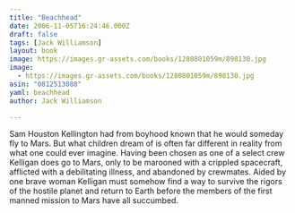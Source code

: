 ```yaml
---
title: "Beachhead"
date: 2006-11-05T16:24:46.000Z
draft: false
tags: [Jack Williamson]
layout: book
image: https://images.gr-assets.com/books/1280801059m/898130.jpg
image: 
  - https://images.gr-assets.com/books/1280801059m/898130.jpg
asin: "0812513088"
yaml: beachhead
author: Jack Williamson

---
```


Sam Houston Kellington had from boyhood known that he would someday fly to Mars. But what children dream of is often far different in reality from what one could ever imagine. Having been chosen as one of a select crew Kelligan does go to Mars, only to be marooned with a crippled spacecraft, afflicted with a debilitating illness, and abandoned by crewmates. Aided by one brave woman Kelligan must somehow find a way to survive the rigors of the hostile planet and return to Earth before the members of the first manned mission to Mars have all succumbed.